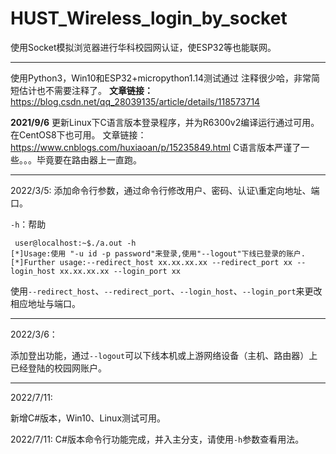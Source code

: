 # HUST_Wireless_login_by_socket
使用Socket模拟浏览器进行华科校园网认证，使ESP32等也能联网。

----
使用Python3，Win10和ESP32+micropython1.14测试通过
注释很少哈，非常简短估计也不需要注释了。
**文章链接：**
https://blog.csdn.net/qq_28039135/article/details/118573714

**2021/9/6**
更新Linux下C语言版本登录程序，并为R6300v2编译运行通过可用。在CentOS8下也可用。
文章链接：
https://www.cnblogs.com/huxiaoan/p/15235849.html
C语言版本严谨了一些。。。毕竟要在路由器上一直跑。

----
2022/3/5:
添加命令行参数，通过命令行修改用户、密码、认证\重定向地址、端口。

`-h`：帮助

``` shell
 user@localhost:~$./a.out -h
[*]Usage:使用 "-u id -p password"来登录,使用"--logout"下线已登录的账户.
[*]Further usage:--redirect_host xx.xx.xx.xx --redirect_port xx --login_host xx.xx.xx.xx --login_port xx
```

使用`--redirect_host`、`--redirect_port`、`--login_host`、`--login_port`来更改相应地址与端口。

----
2022/3/6：

添加登出功能，通过`--logout`可以下线本机或上游网络设备（主机、路由器）上已经登陆的校园网账户。

----
2022/7/11:

新增C#版本，Win10、Linux测试可用。

2022/7/11:
C#版本命令行功能完成，并入主分支，请使用`-h`参数查看用法。



